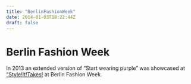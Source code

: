 ```yaml
---
title: "BerlinFashionWeek"
date: 2014-01-03T18:22:44Z
draft: false
---
```


# Berlin Fashion Week

 In 2013 an extended version of “Start wearing purple” was showcased at [“Style!It!Takes!](http://style-berlin.blogspot.com/2014/01/transgender-fashion-show-by-baal.html?m=1 ) at Berlin Fashion Week.
